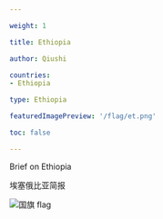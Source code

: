 ```yaml
---

weight: 1

title: Ethiopia

author: Qiushi 

countries: 
- Ethiopia

type: Ethiopia

featuredImagePreview: '/flag/et.png'

toc: false 

---
```


Brief on Ethiopia

埃塞俄比亚简报 

<!--more-->

![国旗 flag](/flag/et.png)